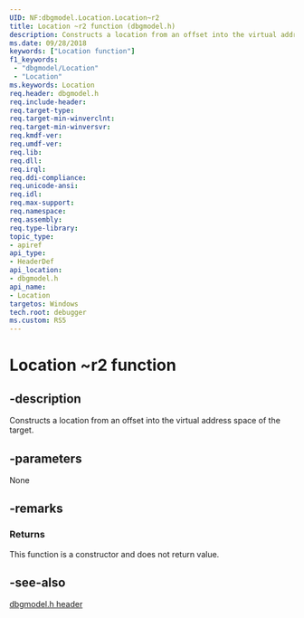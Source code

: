 ```yaml
---
UID: NF:dbgmodel.Location.Location~r2
title: Location ~r2 function (dbgmodel.h)
description: Constructs a location from an offset into the virtual address space of the target.
ms.date: 09/28/2018
keywords: ["Location function"]
f1_keywords:
 - "dbgmodel/Location"
 - "Location"
ms.keywords: Location
req.header: dbgmodel.h
req.include-header:
req.target-type:
req.target-min-winverclnt:
req.target-min-winversvr:
req.kmdf-ver:
req.umdf-ver:
req.lib:
req.dll:
req.irql: 
req.ddi-compliance:
req.unicode-ansi:
req.idl:
req.max-support:
req.namespace:
req.assembly:
req.type-library: 
topic_type: 
- apiref
api_type: 
- HeaderDef
api_location: 
- dbgmodel.h
api_name: 
- Location
targetos: Windows
tech.root: debugger
ms.custom: RS5
---
```


# Location ~r2 function

## -description

Constructs a location from an offset into the virtual address space of the target.

## -parameters

None

## -remarks

### Returns

This function is a constructor and does not return value.

## -see-also

[dbgmodel.h header](./index.md)
